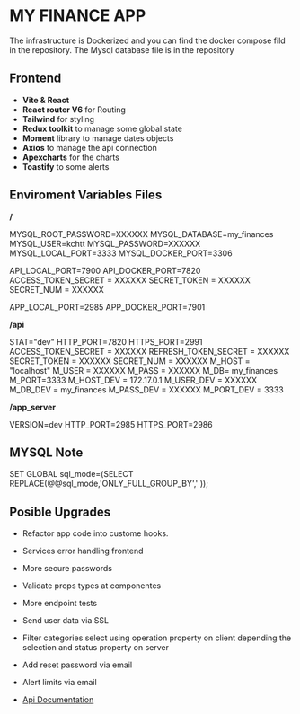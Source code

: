 # MY FINANCE APP

The infrastructure is Dockerized and you can find the docker compose fild in the repository.
The Mysql database file is in the repository

## Frontend

- **Vite & React**
- **React router V6** for Routing
- **Tailwind** for styling
- **Redux toolkit** to manage some global state
- **Moment** library to manage dates objects
- **Axios** to manage the api connection 
- **Apexcharts** for the charts 
- **Toastify** to some alerts


## Enviroment Variables Files

**/**

MYSQL_ROOT_PASSWORD=XXXXXX
MYSQL_DATABASE=my_finances
MYSQL_USER=kchtt
MYSQL_PASSWORD=XXXXXX
MYSQL_LOCAL_PORT=3333
MYSQL_DOCKER_PORT=3306

API_LOCAL_PORT=7900
API_DOCKER_PORT=7820
ACCESS_TOKEN_SECRET = XXXXXX
SECRET_TOKEN = XXXXXX
SECRET_NUM = XXXXXX

APP_LOCAL_PORT=2985
APP_DOCKER_PORT=7901

**/api**

STAT="dev"
HTTP_PORT=7820
HTTPS_PORT=2991
ACCESS_TOKEN_SECRET = XXXXXX
REFRESH_TOKEN_SECRET = XXXXXX
SECRET_TOKEN = XXXXXX
SECRET_NUM = XXXXXX
M_HOST = "localhost"
M_USER = XXXXXX
M_PASS = XXXXXX
M_DB= my_finances
M_PORT=3333
M_HOST_DEV = 172.17.0.1
M_USER_DEV = XXXXXX
M_DB_DEV = my_finances
M_PASS_DEV = XXXXXX
M_PORT_DEV = 3333

**/app_server**

VERSION=dev
HTTP_PORT=2985
HTTPS_PORT=2986

## MYSQL Note

SET GLOBAL sql_mode=(SELECT REPLACE(@@sql_mode,'ONLY_FULL_GROUP_BY','')); 

## Posible Upgrades

- Refactor app code into custome hooks.
- Services error handling frontend
- More secure passwords
- Validate props types at componentes
- More endpoint tests
- Send user data via SSL
- Filter categories select using operation property on client depending the selection and status property on server
- Add reset password via email
- Alert limits via email 

- [Api Documentation](https://github.com/KchTT/my_finances/tree/main/api/documentation)